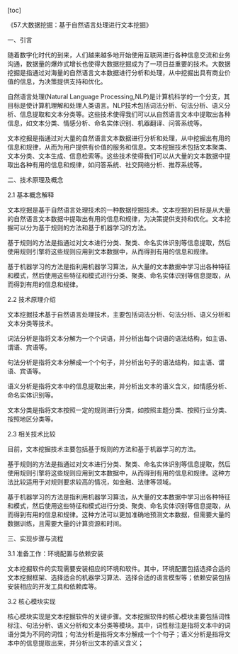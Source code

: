 
[toc]                    
                
                
《57.大数据挖掘：基于自然语言处理进行文本挖掘》

一、引言

随着数字化时代的到来，人们越来越多地开始使用互联网进行各种信息交流和业务沟通，数据量的爆炸式增长也使得大数据挖掘成为了一项日益重要的技术。大数据挖掘是指通过对海量的自然语言文本数据进行分析和处理，从中挖掘出具有商业价值的信息，为决策提供支持和优化。

自然语言处理(Natural Language Processing,NLP)是计算机科学的一个分支，其目标是使计算机理解和处理人类语言。NLP技术包括词法分析、句法分析、语义分析、信息提取和文本分类等。这些技术使得我们可以从自然语言文本中提取出各种信息，如文本分类、情感分析、命名实体识别、机器翻译、问答系统等。

文本挖掘是指通过对大量的自然语言文本数据进行分析和处理，从中挖掘出有用的信息和规律，从而为用户提供有价值的服务和信息。文本挖掘技术包括文本聚类、文本分类、文本生成、信息检索等。这些技术使得我们可以从大量的文本数据中提取出各种有用的信息和规律，如问答系统、社交网络分析、推荐系统等。

二、技术原理及概念

2.1 基本概念解释

文本挖掘是基于自然语言处理技术的一种数据挖掘技术。文本挖掘的目标是从大量的自然语言文本数据中提取出有用的信息和规律，为决策提供支持和优化。文本挖掘可以分为基于规则的方法和基于机器学习的方法。

基于规则的方法是指通过对文本进行分类、聚类、命名实体识别等信息提取，然后使用规则引擎将这些规则应用到文本数据中，从而得到有用的信息和规律。

基于机器学习的方法是指利用机器学习算法，从大量的文本数据中学习出各种特征和模式，然后使用这些特征和模式进行分类、聚类、命名实体识别等信息提取，从而得到有用的信息和规律。

2.2 技术原理介绍

文本挖掘技术基于自然语言处理技术，主要包括词法分析、句法分析、语义分析和文本分类等技术。

词法分析是指将文本分解为一个个词语，并分析出每个词语的语法结构，如主语、谓语、宾语等。

句法分析是指将文本分解成一个个句子，并分析出句子的语法结构，如主语、谓语、宾语等。

语义分析是指将文本中的信息提取出来，并分析出文本的语义含义，如情感分析、命名实体识别等。

文本分类是指将文本按照一定的规则进行分类，如按照主题分类、按照行业分类、按照地区分类等。

2.3 相关技术比较

目前，文本挖掘技术主要包括基于规则的方法和基于机器学习的方法。

基于规则的方法是指通过对文本进行分类、聚类、命名实体识别等信息提取，然后使用规则引擎将这些规则应用到文本数据中，从而得到有用的信息和规律。这种方法比较适用于对规则要求较高的情况，如金融、法律等领域。

基于机器学习的方法是指利用机器学习算法，从大量的文本数据中学习出各种特征和模式，然后使用这些特征和模式进行分类、聚类、命名实体识别等信息提取，从而得到有用的信息和规律。这种方法可以更加准确地预测文本数据，但需要大量的数据训练，且需要大量的计算资源和时间。

三、实现步骤与流程

3.1 准备工作：环境配置与依赖安装

文本挖掘软件的实现需要安装相应的环境和软件。其中，环境配置包括选择合适的文本挖掘框架、选择适合的机器学习算法、选择合适的语言模型等；依赖安装包括安装相应的开发工具和依赖库等。

3.2 核心模块实现

核心模块实现是文本挖掘软件的关键步骤。文本挖掘软件的核心模块主要包括词性标注、句法分析、语义分析和文本分类等模块。其中，词性标注是指将文本中的词语分类为不同的词性；句法分析是指将文本分解成一个个句子；语义分析是指将文本中的信息提取出来，并分析出文本的语义含义；

